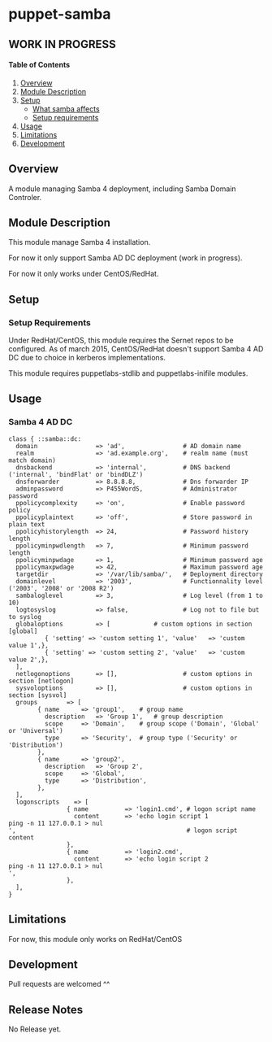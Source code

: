 # puppet-samba

## WORK IN PROGRESS ##

#### Table of Contents

1. [Overview](#overview)
2. [Module Description](#module-description)
3. [Setup](#setup)
    * [What samba affects](#what-samba-affects)
    * [Setup requirements](#setup-requirements)
4. [Usage](#usage)
5. [Limitations](#limitations)
6. [Development](#development)

## Overview

A module managing Samba 4 deployment, including Samba Domain Controler.

## Module Description

This module manage Samba 4 installation.

For now it only support Samba AD DC deployment (work in progress).

For now it only works under CentOS/RedHat.

## Setup

### Setup Requirements

Under RedHat/CentOS, this module requires the Sernet repos to be configured.
As of  march 2015, CentOS/RedHat doesn't support Samba 4 AD DC due to choice in kerberos implementations.

This module requires puppetlabs-stdlib and puppetlabs-inifile modules.

## Usage

### Samba 4 AD DC

```puppet
class { ::samba::dc:
  domain                => 'ad',                # AD domain name
  realm                 => 'ad.example.org',    # realm name (must match domain)
  dnsbackend            => 'internal',          # DNS backend ('internal', 'bindFlat' or 'bindDLZ')
  dnsforwarder          => 8.8.8.8,             # Dns forwarder IP
  adminpassword         => P455WordS,           # Administrator password
  ppolicycomplexity     => 'on',                # Enable password policy
  ppolicyplaintext      => 'off',               # Store password in plain text
  ppolicyhistorylength  => 24,                  # Password history length
  ppolicyminpwdlength   => 7,                   # Minimum password length
  ppolicyminpwdage      => 1,                   # Minimum password age
  ppolicymaxpwdage      => 42,                  # Maximum password age
  targetdir             => '/var/lib/samba/',   # Deployment directory
  domainlevel           => '2003',              # Functionnality level ('2003', '2008' or '2008 R2')
  sambaloglevel         => 3,                   # Log level (from 1 to 10)
  logtosyslog           => false,               # Log not to file but to syslog
  globaloptions         => [ 			# custom options in section [global]
          { 'setting' => 'custom setting 1', 'value'   => 'custom value 1',},
          { 'setting' => 'custom setting 2', 'value'   => 'custom value 2',},
  ],
  netlogonoptions       => [],                  # custom options in section [netlogon]
  sysvoloptions         => [],                  # custom options in section [sysvol]
  groups		=> [
		{ name		=> 'group1',    # group name
		  description	=> 'Group 1',   # group description
		  scope		=> 'Domain',    # group scope ('Domain', 'Global' or 'Universal')
		  type		=> 'Security',  # group type ('Security' or 'Distribution')
		},
		{ name		=> 'group2',
		  description	=> 'Group 2',
		  scope		=> 'Global',
		  type		=> 'Distribution',
		},
  ],
  logonscripts    => [
                { name          => 'login1.cmd', # logon script name
                  content       => 'echo login script 1 
ping -n 11 127.0.0.1 > nul
',                                               # logon script content
                },
                { name          => 'login2.cmd',
                  content       => 'echo login script 2
ping -n 11 127.0.0.1 > nul
',
                },
  ],
}
```

## Limitations

For now, this module only works on RedHat/CentOS

## Development

Pull requests are welcomed ^^

## Release Notes

No Release yet.
